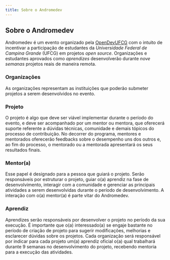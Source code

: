 ```yaml
---
title: Sobre o Andromedev
---
```


## Sobre o Andromedev

Andromedev é um evento organizado pela [OpenDevUFCG](https://opendevufcg.org/) com o intuito de incentivar a participação de estudantes da _Universidade Federal de Campina Grande_ (UFCG) em projetos _open source_. Organizações e estudantes aprovados como _aprendizes_ desenvolverão durante _nove semanas_ projetos reais de maneira remota.

### Organizações

As organizações representam as instituições que poderão submeter projetos a serem desenvolvidos no evento.

### Projeto

O projeto é algo que deve ser viável implementar durante o período do evento, e deve ser acompanhado por um mentor ou mentora, que oferecerá suporte referente a dúvidas técnicas, comunidade e demais tópicos do processo de contribuição. No decorrer do programa, mentores e mentorados oferecerão feedbacks sobre o desempenho uns dos outros e, ao fim do processo, o mentorado ou a mentorada apresentará os seus resultados finais.

### Mentor(a)

Esse papel é designado para a pessoa que guiará o projeto. Serão responsáveis por estruturar o projeto, guiar o(a) aprendiz na fase de desenvolvimento, interagir com a comunidade e gerenciar as principais atividades a serem desenvolvidas durante o período de desenvolvimento. A interação com o(a) mentor(a) é parte vitar do Andromedev.

### Aprendiz

Aprendizes serão responsáveis por desenvolver o projeto no período da sua execução. É importante que o(a) interessado(a) se engaje bastante no período de criação de projeto para sugerir modificações, melhorias e esclarecer dúvidas sobre os projetos. Cada organização será responsável por indicar para cada projeto um(a) aprendiz oficial o(a) qual trabalhará durante 9 semanas no desenvolvimento do projeto, recebendo mentoria para a execução das atividades.
